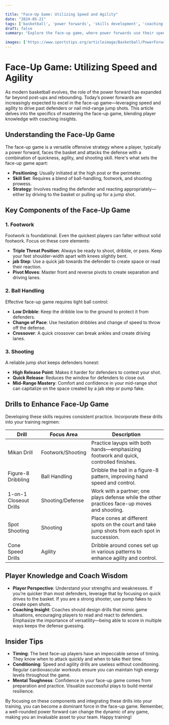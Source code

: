 ```yaml
---

title: "Face-Up Game: Utilizing Speed and Agility"
date: "2024-05-21"
tags: ['basketball', 'power forwards', 'skills development', 'coaching', 'player tips', 'speed', 'agility', 'face-up game', 'offensive strategy']
draft: false
summary: "Explore the face-up game, where power forwards use their speed and agility to drive past defenders or hit jump shots. Learn the vital skills, drills, and insider tips to dominate this aspect of basketball."

images: ['https://www.sportstips.org/articleimage/Basketball/PowerForward/face_up_game_utilizing_speed_and_agility.webp']
---
```


# Face-Up Game: Utilizing Speed and Agility

As modern basketball evolves, the role of the power forward has expanded far beyond post-ups and rebounding. Today’s power forwards are increasingly expected to excel in the face-up game—leveraging speed and agility to drive past defenders or nail mid-range jump shots. This article delves into the specifics of mastering the face-up game, blending player knowledge with coaching insights.

## Understanding the Face-Up Game

The face-up game is a versatile offensive strategy where a player, typically a power forward, faces the basket and attacks the defense with a combination of quickness, agility, and shooting skill. Here's what sets the face-up game apart:

- **Positioning**: Usually initiated at the high post or the perimeter.
- **Skill Set**: Requires a blend of ball-handling, footwork, and shooting prowess.
- **Strategy**: Involves reading the defender and reacting appropriately—either by driving to the basket or pulling up for a jump shot.

## Key Components of the Face-Up Game

### 1. Footwork

Footwork is foundational. Even the quickest players can falter without solid footwork. Focus on these core elements:

- **Triple Threat Position**: Always be ready to shoot, dribble, or pass. Keep your feet shoulder-width apart with knees slightly bent.
- **jab Step**: Use a quick jab towards the defender to create space or read their reaction.
- **Pivot Moves**: Master front and reverse pivots to create separation and driving lanes.

### 2. Ball Handling

Effective face-up game requires tight ball control:

- **Low Dribble**: Keep the dribble low to the ground to protect it from defenders.
- **Change of Pace**: Use hesitation dribbles and change of speed to throw off the defense.
- **Crossover**: A quick crossover can break ankles and create driving lanes.

### 3. Shooting

A reliable jump shot keeps defenders honest:

- **High Release Point**: Makes it harder for defenders to contest your shot.
- **Quick Release**: Reduces the window for defenders to close out.
- **Mid-Range Mastery**: Comfort and confidence in your mid-range shot can capitalize on the space created by a jab step or pump fake.

## Drills to Enhance Face-Up Game

Developing these skills requires consistent practice. Incorporate these drills into your training regimen:

| Drill                   | Focus Area             | Description                                                                                   |
|-------------------------|------------------------|-----------------------------------------------------------------------------------------------|
| Mikan Drill             | Footwork/Shooting      | Practice layups with both hands—emphasizing footwork and quick, controlled finishes.           |
| Figure-8 Dribbling      | Ball Handling          | Dribble the ball in a figure-8 pattern, improving hand speed and control.                      |
| 1-on-1 Closeout Drills  | Shooting/Defense       | Work with a partner; one plays defense while the other practices face-up moves and shooting.   |
| Spot Shooting           | Shooting               | Place cones at different spots on the court and take jump shots from each spot in succession.  |
| Cone Speed Drills       | Agility                | Dribble around cones set up in various patterns to enhance agility and control.                |

## Player Knowledge and Coach Wisdom

- **Player Perspective**: Understand your strengths and weaknesses. If you’re quicker than most defenders, leverage that by focusing on quick drives to the basket. If you are a strong shooter, use pump fakes to create open shots.
- **Coaching Insight**: Coaches should design drills that mimic game situations, encouraging players to read and react to defenders. Emphasize the importance of versatility—being able to score in multiple ways keeps the defense guessing.

## Insider Tips

- **Timing**: The best face-up players have an impeccable sense of timing. They know when to attack quickly and when to take their time.
- **Conditioning**: Speed and agility drills are useless without conditioning. Regular cardiovascular workouts ensure you can maintain high energy levels throughout the game.
- **Mental Toughness**: Confidence in your face-up game comes from preparation and practice. Visualize successful plays to build mental resilience.

By focusing on these components and integrating these drills into your training, you can become a dominant force in the face-up game. Remember, a well-rounded power forward can change the dynamic of any game, making you an invaluable asset to your team. Happy training!